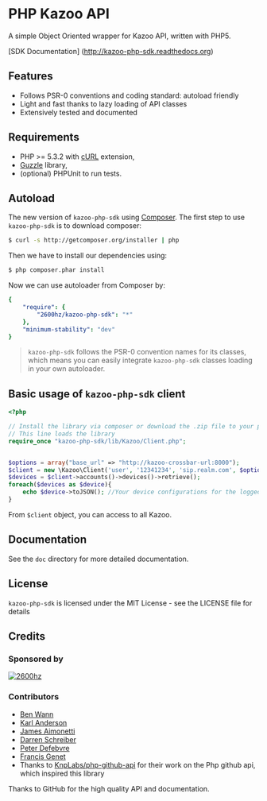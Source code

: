 # PHP Kazoo API

A simple Object Oriented wrapper for Kazoo API, written with PHP5.

[SDK Documentation] (http://kazoo-php-sdk.readthedocs.org)

## Features

* Follows PSR-0 conventions and coding standard: autoload friendly
* Light and fast thanks to lazy loading of API classes
* Extensively tested and documented

## Requirements

* PHP >= 5.3.2 with [cURL](http://php.net/manual/en/book.curl.php) extension,
* [Guzzle](https://github.com/guzzle/guzzle) library,
* (optional) PHPUnit to run tests.

## Autoload

The new version of `kazoo-php-sdk` using [Composer](http://getcomposer.org).
The first step to use `kazoo-php-sdk` is to download composer:

```bash
$ curl -s http://getcomposer.org/installer | php
```

Then we have to install our dependencies using:
```bash
$ php composer.phar install
```
Now we can use autoloader from Composer by:

```yaml
{
    "require": {
        "2600hz/kazoo-php-sdk": "*"
    },
    "minimum-stability": "dev"
}
```

> `kazoo-php-sdk` follows the PSR-0 convention names for its classes, which means you can easily integrate `kazoo-php-sdk` classes loading in your own autoloader.

## Basic usage of `kazoo-php-sdk` client

```php
<?php

// Install the library via composer or download the .zip file to your project folder.
// This line loads the library
require_once "kazoo-php-sdk/lib/Kazoo/Client.php";


$options = array("base_url" => "http://kazoo-crossbar-url:8000");
$client = new \Kazoo\Client('user', '12341234', 'sip.realm.com', $options);
$devices = $client->accounts()->devices()->retrieve();
foreach($devices as $device){
	echo $device->toJSON();	//Your device configurations for the logged in account
}
```

From `$client` object, you can access to all Kazoo.

## Documentation

See the `doc` directory for more detailed documentation.

## License

`kazoo-php-sdk` is licensed under the MIT License - see the LICENSE file for details

## Credits

### Sponsored by

[![2600hz](http://2600hz.com/images/logo.png)](http://2600hz.com)

### Contributors
- [Ben Wann](https://github.com/tickbw)
- [Karl Anderson](https://github.com/k-anderson)
- [James Aimonetti](https://github.com/jamesaimonetti)
- [Darren Schreiber](https://github.com/dschreiber)
- [Peter Defebvre](https://github.com/macpie)
- [Francis Genet](https://github.com/frifri)
- Thanks to [KnpLabs/php-github-api](https://github.com/KnpLabs/php-github-api) for their work on the Php github api, which inspired this library

Thanks to GitHub for the high quality API and documentation.
